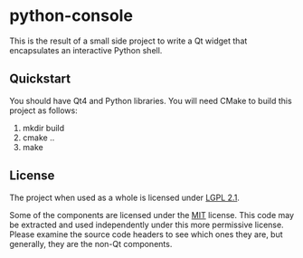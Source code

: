 python-console
=====
This is the result of a small side project to write a Qt widget that
encapsulates an interactive Python shell.

Quickstart
-----
You should have Qt4 and Python libraries. You will need CMake to build this
project as follows:

1. mkdir build
2. cmake ..
3. make

License
-----
The project when used as a whole is licensed under [LGPL 2.1](http://www.gnu.org/licenses/old-licenses/lgpl-2.1.txt).

Some of the components are licensed under the [MIT](http://opensource.org/licenses/MIT) license. This code may be extracted and used independently under this more permissive license. Please examine the source code headers to see which ones they are, but generally, they are the non-Qt components.
